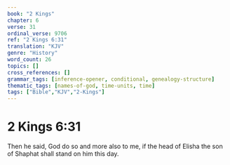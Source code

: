 ```yaml
---
book: "2 Kings"
chapter: 6
verse: 31
ordinal_verse: 9706
ref: "2 Kings 6:31"
translation: "KJV"
genre: "History"
word_count: 26
topics: []
cross_references: []
grammar_tags: [inference-opener, conditional, genealogy-structure]
thematic_tags: [names-of-god, time-units, time]
tags: ["Bible","KJV","2-Kings"]
---
```


# 2 Kings 6:31

Then he said, God do so and more also to me, if the head of Elisha the son of Shaphat shall stand on him this day.
